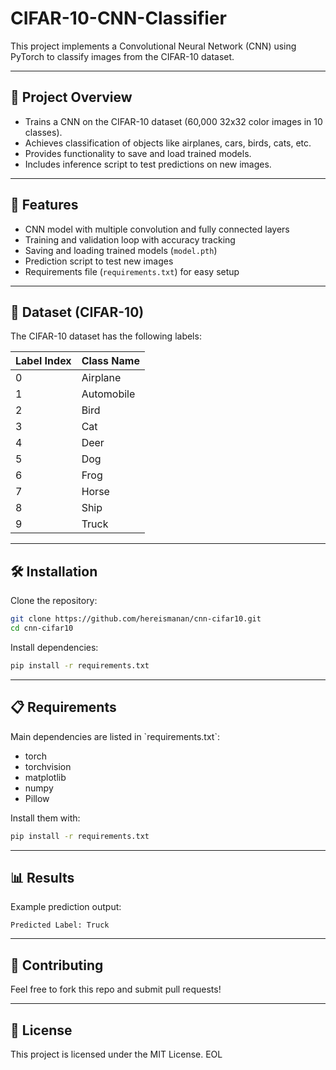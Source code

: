 # CIFAR-10-CNN-Classifier


This project implements a Convolutional Neural Network (CNN) using PyTorch to classify images from the CIFAR-10 dataset.

---

## 📌 Project Overview
- Trains a CNN on the CIFAR-10 dataset (60,000 32x32 color images in 10 classes).
- Achieves classification of objects like airplanes, cars, birds, cats, etc.
- Provides functionality to save and load trained models.
- Includes inference script to test predictions on new images.

---

## 🚀 Features
- CNN model with multiple convolution and fully connected layers
- Training and validation loop with accuracy tracking
- Saving and loading trained models (`model.pth`)
- Prediction script to test new images
- Requirements file (`requirements.txt`) for easy setup

---

## 📂 Dataset (CIFAR-10)
The CIFAR-10 dataset has the following labels:

| Label Index | Class Name |
|-------------|------------|
| 0           | Airplane   |
| 1           | Automobile |
| 2           | Bird       |
| 3           | Cat        |
| 4           | Deer       |
| 5           | Dog        |
| 6           | Frog       |
| 7           | Horse      |
| 8           | Ship       |
| 9           | Truck      |

---

## 🛠️ Installation

Clone the repository:
```bash
git clone https://github.com/hereismanan/cnn-cifar10.git
cd cnn-cifar10
```

Install dependencies:
```bash
pip install -r requirements.txt
```

---


## 📋 Requirements
Main dependencies are listed in \`requirements.txt\`:
- torch
- torchvision
- matplotlib
- numpy
- Pillow

Install them with:
```bash
pip install -r requirements.txt
```

---

## 📊 Results
Example prediction output:
```
Predicted Label: Truck
```

---

## 🤝 Contributing
Feel free to fork this repo and submit pull requests!

---

## 📜 License
This project is licensed under the MIT License.
EOL
